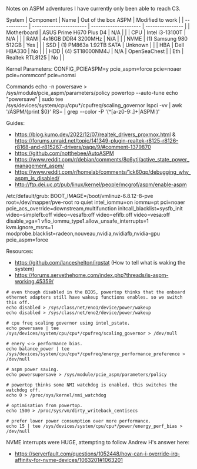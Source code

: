 Notes on ASPM adventures 
I have currently only been able to reach C3.

System
| Component   | Name                    |  Out of the box ASPM  | Modified to work |
| ----------- | ----------------------- | --------------------- | ---------------- |
| Motherboard | ASUS Prime H670 Plus D4 | N/A                   |                  |
| CPU         | Intel i3-13100T         | N/A                   |                  |
| RAM         | 4x16GB DDR4 3200MHz     | N/A                   |                  |
| NVME        | (1) Samsung 980 512GB   | Yes                   |                  |
| SSD         | (1)  PM863a 1.92TB SATA | Unknown               |                  |
| HBA         | Dell HBA330             | No                    |                  |
| HDD         | (4) ST18000NM4J         | N/A                   | OpenSeaChest     |
| Eth         | Realtek RTL8125         | No                    |                  |

Kernel Parameters:
CONFIG_PCIEASPM=y
pcie_aspm=force
pcie=noaer
pcie=nommconf
pcie=nomsi

Commands 
echo -n powersave > /sys/module/pcie_aspm/parameters/policy
powertop --auto-tune
echo "powersave" | sudo tee /sys/devices/system/cpu/cpu*/cpufreq/scaling_governor
lspci -vv | awk '/ASPM/{print $0}' RS= | grep --color -P '(^[a-z0-9:.]+|ASPM )'

Guides:
- https://blog.kumo.dev/2022/12/07/realtek_drivers_proxmox.html & https://forums.unraid.net/topic/141349-plugin-realtek-r8125-r8126-r8168-and-r815267-drivers/page/9/#comment-1379870
- https://github.com/notthebee/AutoASPM
- https://www.reddit.com/r/debian/comments/8c6ytj/active_state_power_management_aspm/
- https://www.reddit.com/r/homelab/comments/1ck60qp/debugging_why_aspm_is_disabled/
- http://ftp.dei.uc.pt/pub/linux/kernel/people/mcgrof/aspm/enable-aspm

/etc/default/grub:
BOOT_IMAGE=/boot/vmlinuz-6.8.12-8-pve root=/dev/mapper/pve-root ro quiet intel_iommu=on iommu=pt pci=noaer pcie_acs_override=downstream,multifunction initcall_blacklist=sysfb_init video=simplefb:off video=vesafb:off video=efifb:off video=vesa:off disable_vga=1 vfio_iommu_type1.allow_unsafe_interrupts=1 kvm.ignore_msrs=1 modprobe.blacklist=radeon,nouveau,nvidia,nvidiafb,nvidia-gpu pcie_aspm=force


Resources:
- https://github.com/lanceshelton/irqstat (How to tell what is waking the system)
- https://forums.servethehome.com/index.php?threads/is-aspm-working.45359/
```
# even though disabled in the BIOS, powertop thinks that the onboard ethernet adapters still have wakeup functions enables. so we switch this off.
echo disabled > /sys/class/net/eno1/device/power/wakeup
echo disabled > /sys/class/net/eno2/device/power/wakeup

# cpu freq scaling governor using intel_pstate.
echo powersave | tee /sys/devices/system/cpu/cpu*/cpufreq/scaling_governor > /dev/null

# enery <-> performance bias.
echo balance_power | tee /sys/devices/system/cpu/cpu*/cpufreq/energy_performance_preference > /dev/null

# aspm power saving.
echo powersupersave > /sys/module/pcie_aspm/parameters/policy

# powertop thinks some NMI watchdog is enabled. this switches the watchdog off.
echo 0 > /proc/sys/kernel/nmi_watchdog

# optimisation from powertop.
echo 1500 > /proc/sys/vm/dirty_writeback_centisecs

# prefer lower power consumption over more performance.
echo 15 | tee /sys/devices/system/cpu/cpu*/power/energy_perf_bias > /dev/null
```


NVME interrupts were HUGE, attempting to follow Andrew H's answer here: 
- https://serverfault.com/questions/1052448/how-can-i-override-irq-affinity-for-nvme-devices/1063201#1063201

